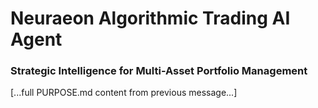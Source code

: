 # Neuraeon Algorithmic Trading AI Agent  
### Strategic Intelligence for Multi-Asset Portfolio Management
[...full PURPOSE.md content from previous message...]
